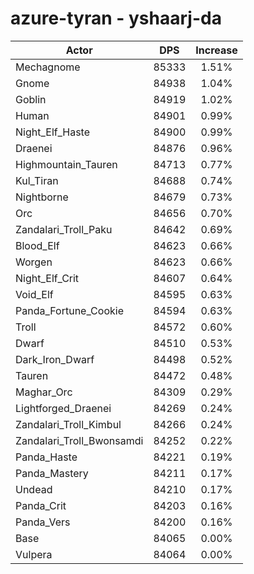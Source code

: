 # azure-tyran - yshaarj-da
| Actor | DPS | Increase |
|---|:---:|:---:|
|Mechagnome|85333|1.51%|
|Gnome|84938|1.04%|
|Goblin|84919|1.02%|
|Human|84901|0.99%|
|Night_Elf_Haste|84900|0.99%|
|Draenei|84876|0.96%|
|Highmountain_Tauren|84713|0.77%|
|Kul_Tiran|84688|0.74%|
|Nightborne|84679|0.73%|
|Orc|84656|0.70%|
|Zandalari_Troll_Paku|84642|0.69%|
|Blood_Elf|84623|0.66%|
|Worgen|84623|0.66%|
|Night_Elf_Crit|84607|0.64%|
|Void_Elf|84595|0.63%|
|Panda_Fortune_Cookie|84594|0.63%|
|Troll|84572|0.60%|
|Dwarf|84510|0.53%|
|Dark_Iron_Dwarf|84498|0.52%|
|Tauren|84472|0.48%|
|Maghar_Orc|84309|0.29%|
|Lightforged_Draenei|84269|0.24%|
|Zandalari_Troll_Kimbul|84266|0.24%|
|Zandalari_Troll_Bwonsamdi|84252|0.22%|
|Panda_Haste|84221|0.19%|
|Panda_Mastery|84211|0.17%|
|Undead|84210|0.17%|
|Panda_Crit|84203|0.16%|
|Panda_Vers|84200|0.16%|
|Base|84065|0.00%|
|Vulpera|84064|0.00%|
